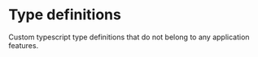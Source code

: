 # Type definitions

Custom typescript type definitions that do not belong to any application features.
